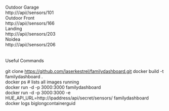Outdoor Garage<BR>
http://<BRIDGEIP>/api/<APIKEY>/sensors/101<BR>
Outdoor Front<BR>
http://<BRIDGEIP>/api/<APIKEY>/sensors/166<BR>
Landing<BR>
http://<BRIDGEIP>/api/<APIKEY>/sensors/203<BR>
Noidea<BR>
http://<BRIDGEIP>/api/<APIKEY>/sensors/206<BR>
<BR><BR>
Useful Commands<BR><BR>
git clone https://github.com/laserkestrel/familydashboard.git
docker build -t familydashboard . <BR>
docker ps # lists all images running<BR>
docker run -d -p 3000:3000 familydashboard<BR>
docker run -d -p 3000:3000 -e HUE_API_URL=http://ipaddress/api/secret/sensors/ familydashboard<BR>
docker logs biglongcontainerguid<BR>